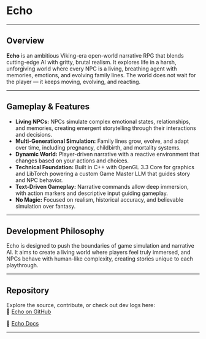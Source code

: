 # Echo

---

## Overview

**Echo** is an ambitious Viking-era open-world narrative RPG that blends cutting-edge AI with gritty, brutal realism. It explores life in a harsh, unforgiving world where every NPC is a living, breathing agent with memories, emotions, and evolving family lines. The world does not wait for the player — it keeps moving, evolving, and reacting.

---

## Gameplay & Features

- **Living NPCs:** NPCs simulate complex emotional states, relationships, and memories, creating emergent storytelling through their interactions and decisions.  
- **Multi-Generational Simulation:** Family lines grow, evolve, and adapt over time, including pregnancy, childbirth, and mortality systems.  
- **Dynamic World:** Player-driven narrative with a reactive environment that changes based on your actions and choices.  
- **Technical Foundation:** Built in C++ with OpenGL 3.3 Core for graphics and LibTorch powering a custom Game Master LLM that guides story and NPC behavior.  
- **Text-Driven Gameplay:** Narrative commands allow deep immersion, with action markers and descriptive input guiding gameplay.  
- **No Magic:** Focused on realism, historical accuracy, and believable simulation over fantasy.

---

## Development Philosophy

Echo is designed to push the boundaries of game simulation and narrative AI. It aims to create a living world where players feel truly immersed, and NPCs behave with human-like complexity, creating stories unique to each playthrough.

---

## Repository

Explore the source, contribute, or check out dev logs here:  
🔗 [Echo on GitHub](https://github.com/CorruptTigga/Echo)

🔗 [Echo Docs](https://corrupttigga.github.io/Echo/)

---

